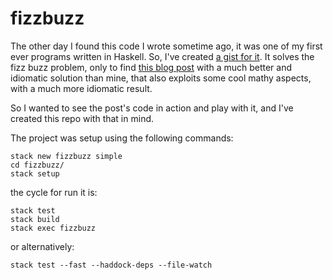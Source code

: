 # fizzbuzz

The other day I found this code I wrote sometime ago, it was one of my first ever programs written in Haskell. So, I've created [a gist for it](https://gist.github.com/gustavofranke/ae05845f2082c8d8f7ded8f25ae23b96). It solves the fizz buzz problem, only to find [this blog post](https://www.parsonsmatt.org/2016/02/27/an_elegant_fizzbuzz.html) with a much better and idiomatic solution than mine, that also exploits some cool mathy aspects, with a much more idiomatic result.

So I wanted to see the post's code in action and play with it, and I've created this repo with that in mind.

The project was setup using the following commands:
```
stack new fizzbuzz simple
cd fizzbuzz/
stack setup
```

the cycle for run it is:
```
stack test
stack build
stack exec fizzbuzz
```

or alternatively:
```
stack test --fast --haddock-deps --file-watch
```

